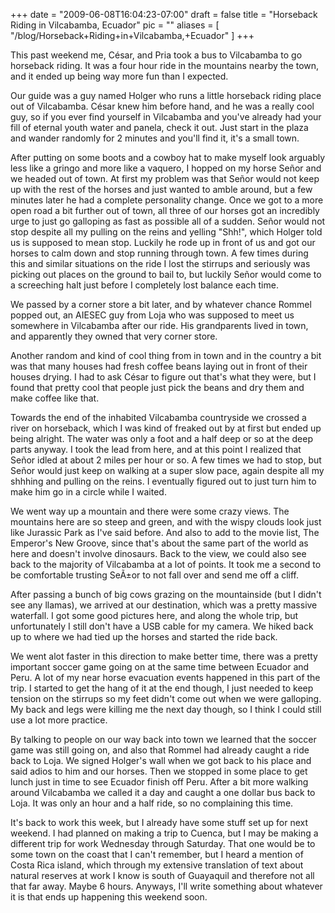 
+++
date = "2009-06-08T16:04:23-07:00"
draft = false
title = "Horseback Riding in Vilcabamba, Ecuador"
pic = ""
aliases = [
  "/blog/Horseback+Riding+in+Vilcabamba,+Ecuador"
]
+++

<p>
    This past weekend me, C&eacute;sar, and Pria took a bus to Vilcabamba to go horseback riding.  It was a four
    hour ride in the mountains nearby the town, and it ended up being way more fun than I expected.
    </p>
    <p>
    Our guide was a guy named Holger who runs a little horseback riding place out of Vilcabamba.  C&eacute;sar
    knew him before hand, and he was a really cool guy, so if you ever find yourself in Vilcabamba and
    you've already had your fill of eternal youth water and panela, check it out.  Just start in the
    plaza and wander randomly for 2 minutes and you'll find it, it's a small town.
    </p>    
    <p>
    After putting on some boots and a cowboy hat to make myself look arguably less like a gringo and more
    like a vaquero, I hopped on my horse Se&ntilde;or and we headed out of town.  At first my problem was that
    Se&ntilde;or would not keep up with the rest of the horses and just wanted to amble around, but a few minutes
    later he had a complete personality change.  Once we got to a more open road a bit further out of town, all
    three of our horses got an incredibly urge to just go galloping as fast as possible all of a sudden.
    Se&ntilde;or would not stop despite all my pulling on the reins and yelling "Shh!", which Holger told us is 
    supposed to mean stop.  Luckily he rode up in front of us and got our horses to calm down and stop
    running through town.  A few times during this and similar situations on the ride I lost the stirrups
    and seriously was picking out places on the ground to bail to, but luckily Se&ntilde;or would come to a
    screeching halt just before I completely lost balance each time.
    </p>
    <p>
    We passed by a corner store a bit later, and by whatever chance Rommel popped out, an AIESEC guy from
    Loja who was supposed to meet us somewhere in Vilcabamba after our ride.  His grandparents lived in
    town, and apparently they owned that very corner store.  
    </p>
    <p>
	 Another random and kind of cool thing from in town and in the country a bit was that many houses had
	 fresh coffee beans laying out in front of their houses drying.  I had to ask C&eacute;sar to figure out that's
	 what they were, but I found that pretty cool that people just pick the beans and dry them and make
	 coffee like that.
    </p>
    <p>
    Towards the end of the inhabited Vilcabamba countryside we crossed a river on horseback, which I
    was kind of freaked out by at first but ended up being alright.  The water was only a foot and a half
    deep or so at the deep parts anyway.  I took the lead from here, and at this point I realized that
    Se&ntilde;or idled at about 2 miles per hour or so.  A few times we had to stop, but Se&ntilde;or would just keep
    on walking at a super slow pace, again despite all my shhhing and pulling on the reins.  I eventually
    figured out to just turn him to make him go in a circle while I waited.
    </p>
    <p>
    We went way up a mountain and there were some crazy views.  The mountains here are so steep and
    green, and with the wispy clouds look just like Jurassic Park as I've said before.  And also to
    add to the movie list, The Emperor's New Groove, since that's about the same part of the world as 
    here and doesn't involve dinosaurs.  Back to the view, we could also
    see back to the majority of Vilcabamba at a lot of points.  It took me a second to be comfortable
    trusting SeÃ±or to not fall over and send me off a cliff.
    </p>
    <p>
    After passing a bunch of big cows grazing on the mountainside (but I didn't see any llamas), we
    arrived at our destination, which was a pretty massive waterfall.  I got some good pictures here,
    and along the whole trip, but unfortunately I still don't have a USB cable for my camera.  We
    hiked back up to where we had tied up the horses and started the ride back.
    </p>
    <p>
    We went alot faster in this direction to make better time, there was a pretty important soccer
    game going on at the same time between Ecuador and Peru.  A lot of my near horse evacuation
    events happened in this part of the trip.  I started to get the hang of it at the end though,
    I just needed to keep tension on the stirrups so my feet didn't come out when we were galloping.
    My back and legs were killing me the next day though, so I think I could still use a lot more 
    practice.
    </p>
    <p>
    By talking to people on our way back into town we learned that the soccer game was still going
    on, and also that Rommel had already caught a ride back to Loja.  We signed Holger's wall when 
    we got back to his place and said adios to him and our horses.  Then we stopped in some place to 
    get lunch just in time to see Ecuador finish off Peru.  After a bit more walking around Vilcabamba
    we called it a day and caught a one dollar bus back to Loja.  It was only an hour and a half ride,
    so no complaining this time.
    </p>
    <p>
    It's back to work this week, but I already have some stuff set up for next weekend.  I had planned
    on making a trip to Cuenca, but I may be making a different trip for work Wednesday through Saturday.
    That one would be to some town on the coast that I can't remember, but I heard a mention of Costa
    Rica island, which through my extensive translation of text about natural reserves at work I know
    is south of Guayaquil and therefore not all that far away.  Maybe 6 hours.  Anyways, I'll write
    something about whatever it is that ends up happening this weekend soon.
    </p>